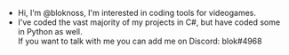 - Hi, I’m @bloknoss, I'm interested in coding tools for videogames.
- I've coded the vast majority of my projects in C#, but have coded some in Python as well.</br>
If you want to talk with me you can add me on Discord: blok#4968

<!---
bloknoss/bloknoss is a ✨ special ✨ repository because its `README.md` (this file) appears on your GitHub profile.
You can click the Preview link to take a look at your changes.
--->
